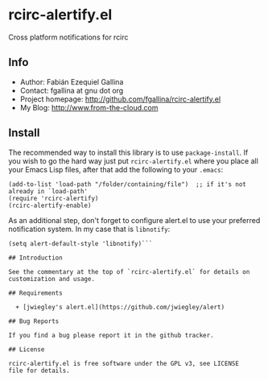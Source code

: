 # rcirc-alertify.el

Cross platform notifications for rcirc

## Info

+ Author: Fabián Ezequiel Gallina
+ Contact: fgallina at gnu dot org
+ Project homepage: http://github.com/fgallina/rcirc-alertify.el
+ My Blog: http://www.from-the-cloud.com

## Install

The recommended way to install this library is to use
`package-install`.  If you wish to go the hard way just put
`rcirc-alertify.el` where you place all your Emacs Lisp files, after
that add the following to your `.emacs`:

```emacs-lisp
(add-to-list 'load-path "/folder/containing/file")  ;; if it's not already in `load-path'
(require 'rcirc-alertify)
(rcirc-alertify-enable)
```

As an additional step, don't forget to configure alert.el to use your
preferred notification system.  In my case that is `libnotify`:

```emacslisp
(setq alert-default-style 'libnotify)```

## Introduction

See the commentary at the top of `rcirc-alertify.el` for details on
customization and usage.

## Requirements

  + [jwiegley's alert.el](https://github.com/jwiegley/alert)

## Bug Reports

If you find a bug please report it in the github tracker.

## License

rcirc-alertify.el is free software under the GPL v3, see LICENSE
file for details.
